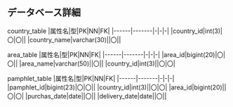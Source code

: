 ## データベース詳細

country_table
|属性名|型|PK|NN|FK|
|------|-------|-|-|-|
|country_id|int(3)|〇|〇||
|country_name|varchar(30)||〇||


area_table
|属性名|型|PK|NN|FK|
|------|-------|-|-|-|
|area_id|bigint(20)|〇|〇||
|area_name|varchar(50)||〇||
|country_id|int(3)||〇|〇|

pamphlet_table
|属性名|型|PK|NN|FK|
|------|-------|-|-|-|
|pamphlet_id|bigint(23)|〇|〇||
|country_id|int(3)||〇|〇|
|area_id|bigint(20)||〇|〇|
|purchas_date|date||〇||
|delivery_date|date||〇||
